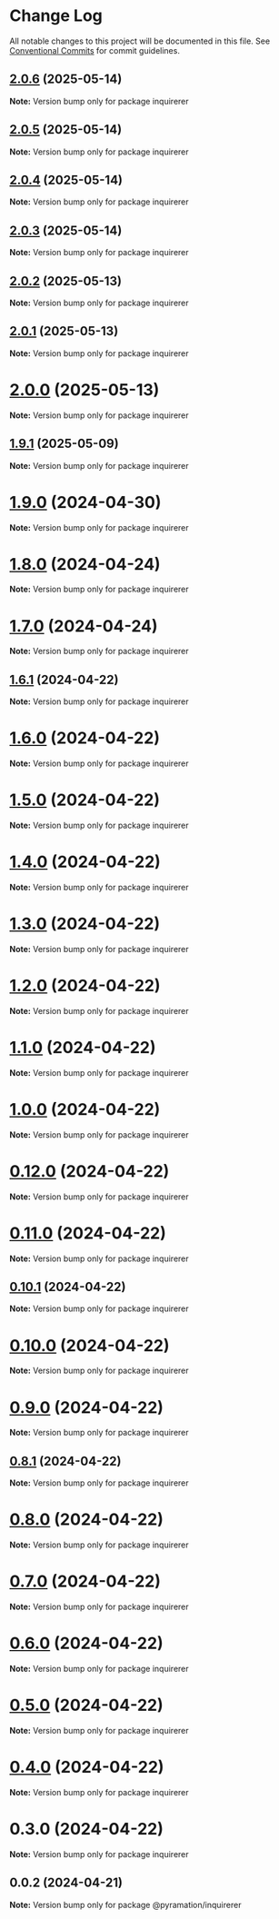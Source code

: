 # Change Log

All notable changes to this project will be documented in this file.
See [Conventional Commits](https://conventionalcommits.org) for commit guidelines.

## [2.0.6](https://github.com/pyramation/inquirerer/compare/inquirerer@2.0.5...inquirerer@2.0.6) (2025-05-14)

**Note:** Version bump only for package inquirerer





## [2.0.5](https://github.com/pyramation/inquirerer/compare/inquirerer@2.0.4...inquirerer@2.0.5) (2025-05-14)

**Note:** Version bump only for package inquirerer





## [2.0.4](https://github.com/pyramation/inquirerer/compare/inquirerer@2.0.3...inquirerer@2.0.4) (2025-05-14)

**Note:** Version bump only for package inquirerer





## [2.0.3](https://github.com/pyramation/inquirerer/compare/inquirerer@2.0.2...inquirerer@2.0.3) (2025-05-14)

**Note:** Version bump only for package inquirerer





## [2.0.2](https://github.com/pyramation/inquirerer/compare/inquirerer@2.0.1...inquirerer@2.0.2) (2025-05-13)

**Note:** Version bump only for package inquirerer





## [2.0.1](https://github.com/pyramation/inquirerer/compare/inquirerer@2.0.0...inquirerer@2.0.1) (2025-05-13)

**Note:** Version bump only for package inquirerer





# [2.0.0](https://github.com/pyramation/inquirerer/compare/inquirerer@1.9.1...inquirerer@2.0.0) (2025-05-13)

**Note:** Version bump only for package inquirerer





## [1.9.1](https://github.com/pyramation/inquirerer/compare/inquirerer@1.9.0...inquirerer@1.9.1) (2025-05-09)

**Note:** Version bump only for package inquirerer





# [1.9.0](https://github.com/pyramation/inquirerer/compare/inquirerer@1.8.0...inquirerer@1.9.0) (2024-04-30)

**Note:** Version bump only for package inquirerer





# [1.8.0](https://github.com/pyramation/inquirerer/compare/inquirerer@1.7.0...inquirerer@1.8.0) (2024-04-24)

**Note:** Version bump only for package inquirerer





# [1.7.0](https://github.com/pyramation/inquirerer/compare/inquirerer@1.6.1...inquirerer@1.7.0) (2024-04-24)

**Note:** Version bump only for package inquirerer





## [1.6.1](https://github.com/pyramation/inquirerer/compare/inquirerer@1.6.0...inquirerer@1.6.1) (2024-04-22)

**Note:** Version bump only for package inquirerer





# [1.6.0](https://github.com/pyramation/inquirerer/compare/inquirerer@1.5.0...inquirerer@1.6.0) (2024-04-22)

**Note:** Version bump only for package inquirerer





# [1.5.0](https://github.com/pyramation/inquirerer/compare/inquirerer@1.4.0...inquirerer@1.5.0) (2024-04-22)

**Note:** Version bump only for package inquirerer





# [1.4.0](https://github.com/pyramation/inquirerer/compare/inquirerer@1.3.0...inquirerer@1.4.0) (2024-04-22)

**Note:** Version bump only for package inquirerer





# [1.3.0](https://github.com/pyramation/inquirerer/compare/inquirerer@1.2.0...inquirerer@1.3.0) (2024-04-22)

**Note:** Version bump only for package inquirerer





# [1.2.0](https://github.com/pyramation/inquirerer/compare/inquirerer@1.1.0...inquirerer@1.2.0) (2024-04-22)

**Note:** Version bump only for package inquirerer





# [1.1.0](https://github.com/pyramation/inquirerer/compare/inquirerer@1.0.0...inquirerer@1.1.0) (2024-04-22)

**Note:** Version bump only for package inquirerer





# [1.0.0](https://github.com/pyramation/inquirerer/compare/inquirerer@0.12.0...inquirerer@1.0.0) (2024-04-22)

**Note:** Version bump only for package inquirerer





# [0.12.0](https://github.com/pyramation/inquirerer/compare/inquirerer@0.11.0...inquirerer@0.12.0) (2024-04-22)

**Note:** Version bump only for package inquirerer





# [0.11.0](https://github.com/pyramation/inquirerer/compare/inquirerer@0.10.1...inquirerer@0.11.0) (2024-04-22)

**Note:** Version bump only for package inquirerer





## [0.10.1](https://github.com/pyramation/inquirerer/compare/inquirerer@0.10.0...inquirerer@0.10.1) (2024-04-22)

**Note:** Version bump only for package inquirerer





# [0.10.0](https://github.com/pyramation/inquirerer/compare/inquirerer@0.9.0...inquirerer@0.10.0) (2024-04-22)

**Note:** Version bump only for package inquirerer





# [0.9.0](https://github.com/pyramation/inquirerer/compare/inquirerer@0.8.1...inquirerer@0.9.0) (2024-04-22)

**Note:** Version bump only for package inquirerer





## [0.8.1](https://github.com/pyramation/inquirerer/compare/inquirerer@0.8.0...inquirerer@0.8.1) (2024-04-22)

**Note:** Version bump only for package inquirerer





# [0.8.0](https://github.com/pyramation/inquirerer/compare/inquirerer@0.7.0...inquirerer@0.8.0) (2024-04-22)

**Note:** Version bump only for package inquirerer





# [0.7.0](https://github.com/pyramation/inquirerer/compare/inquirerer@0.6.0...inquirerer@0.7.0) (2024-04-22)

**Note:** Version bump only for package inquirerer





# [0.6.0](https://github.com/pyramation/inquirerer/compare/inquirerer@0.5.0...inquirerer@0.6.0) (2024-04-22)

**Note:** Version bump only for package inquirerer





# [0.5.0](https://github.com/pyramation/inquirerer/compare/inquirerer@0.4.0...inquirerer@0.5.0) (2024-04-22)

**Note:** Version bump only for package inquirerer





# [0.4.0](https://github.com/pyramation/inquirerer/compare/inquirerer@0.3.0...inquirerer@0.4.0) (2024-04-22)

**Note:** Version bump only for package inquirerer





# 0.3.0 (2024-04-22)

**Note:** Version bump only for package inquirerer





## 0.0.2 (2024-04-21)

**Note:** Version bump only for package @pyramation/inquirerer
